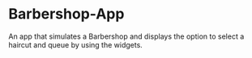 # Barbershop-App
An app that simulates a Barbershop and displays the option to select a haircut and queue by using the widgets.
